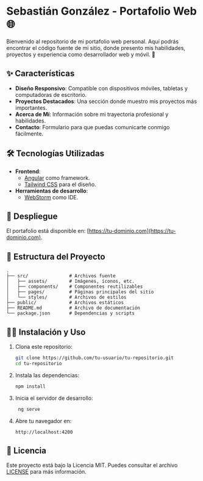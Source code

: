 # Sebastián González - Portafolio Web 🌐

Bienvenido al repositorio de mi portafolio web personal. Aquí podrás encontrar el código fuente de mi sitio, donde presento mis habilidades, proyectos y experiencia como desarrollador web y móvil. 🚀

## ✨ Características

- **Diseño Responsivo**: Compatible con dispositivos móviles, tabletas y computadoras de escritorio.
- **Proyectos Destacados**: Una sección donde muestro mis proyectos más importantes.
- **Acerca de Mí**: Información sobre mi trayectoria profesional y habilidades.
- **Contacto**: Formulario para que puedas comunicarte conmigo fácilmente.

## 🛠️ Tecnologías Utilizadas

- **Frontend**:
  - [Angular](https://angular.io/) como framework.
  - [Tailwind CSS](https://tailwindcss.com/) para el diseño.
- **Herramientas de desarrollo**:
  - [WebStorm](https://www.jetbrains.com/webstorm/) como IDE.

## 🚀 Despliegue

El portafolio está disponible en: [https://tu-dominio.com](https://tu-dominio.com).

## 📂 Estructura del Proyecto

```plaintext
.
├── src/               # Archivos fuente
│   ├── assets/        # Imágenes, íconos, etc.
│   ├── components/    # Componentes reutilizables
│   ├── pages/         # Páginas principales del sitio
│   └── styles/        # Archivos de estilos
├── public/            # Archivos estáticos
├── README.md          # Archivo de documentación
└── package.json       # Dependencias y scripts
```

## 🧑‍💻 Instalación y Uso

1. Clona este repositorio:

   ```bash
   git clone https://github.com/tu-usuario/tu-repositorio.git
   cd tu-repositorio
   ```

2. Instala las dependencias:

   ```bash
   npm install
   ```

3. Inicia el servidor de desarrollo:

   ```bash
    ng serve
   ```

4. Abre tu navegador en:
   ```
   http://localhost:4200
   ```

## 📝 Licencia

Este proyecto está bajo la Licencia MIT. Puedes consultar el archivo [LICENSE](./LICENSE) para más información.
